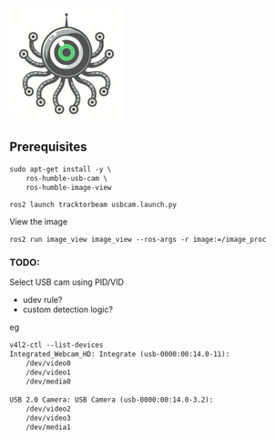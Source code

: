![](small_logo.webp)
## Prerequisites

```
sudo apt-get install -y \
	ros-humble-usb-cam \
	ros-humble-image-view

```

```
ros2 launch tracktorbeam usbcam.launch.py
```
View the image
```
ros2 run image_view image_view --ros-args -r image:=/image_proc
```

### TODO:
Select USB cam using PID/VID
- udev rule?
- custom detection logic?

eg
```
v4l2-ctl --list-devices
Integrated_Webcam_HD: Integrate (usb-0000:00:14.0-11):
	/dev/video0
	/dev/video1
	/dev/media0

USB 2.0 Camera: USB Camera (usb-0000:00:14.0-3.2):
	/dev/video2
	/dev/video3
	/dev/media1

```